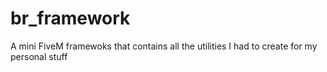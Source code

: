 # br_framework
A mini FiveM framewoks that contains all the utilities I had to create for my personal stuff